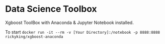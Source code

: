 # Data Science Toolbox

Xgboost ToolBox with Anaconda & Jupyter Notebook installed.

To start `docker run -it --rm -v [Your Directory]:/notebook -p 8888:8888 rickyking/xgboost-anaconda`